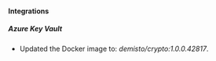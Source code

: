 
#### Integrations
##### Azure Key Vault
- Updated the Docker image to: *demisto/crypto:1.0.0.42817*.
